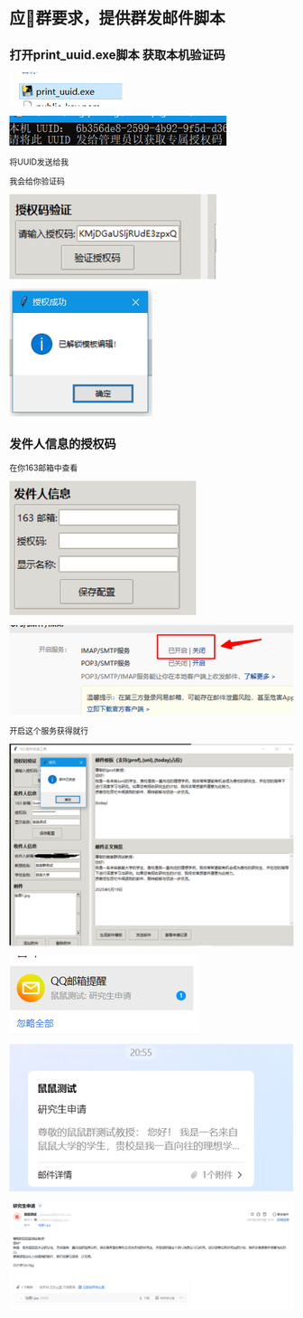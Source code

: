 # 应🐀群要求，提供群发邮件脚本

## 打开print_uuid.exe脚本 获取本机验证码

![image-20250519205045225](photo/image-20250519205045225.png)

![image-20250519205055792](photo/image-20250519205055792.png)

将UUID发送给我

我会给你验证码

![image-20250519205308209](photo/image-20250519205308209.png)

![image-20250519205258224](photo/image-20250519205258224.png)

## 发件人信息的授权码

在你163邮箱中查看

![image-20250519205327012](photo/image-20250519205327012.png)

![image-20250519205355327](photo/image-20250519205355327.png)

开启这个服务获得就行

![image-20250519205553053](photo/image-20250519205553053.png)

![image-20250519205558868](photo/image-20250519205558868.png)

![image-20250519205607451](photo/image-20250519205607451.png)

![image-20250519205707112](photo/image-20250519205707112.png)

